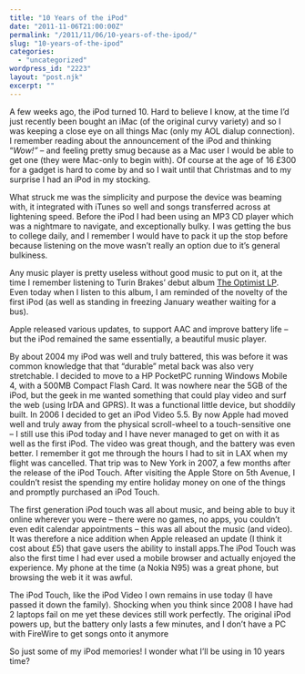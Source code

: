 ```yaml
---
title: "10 Years of the iPod"
date: "2011-11-06T21:00:00Z"
permalink: "/2011/11/06/10-years-of-the-ipod/"
slug: "10-years-of-the-ipod"
categories:
  - "uncategorized"
wordpress_id: "2223"
layout: "post.njk"
excerpt: ""
---
```


A few weeks ago, the iPod turned 10. Hard to believe I know, at the time I’d just recently been bought an iMac (of the original curvy variety) and so I was keeping a close eye on all things Mac (only my AOL dialup connection). I remember reading about the announcement of the iPod and thinking “_Wow!”_ – and feeling pretty smug because as a Mac user I would be able to get one (they were Mac-only to begin with). Of course at the age of 16 £300 for a gadget is hard to come by and so I wait until that Christmas and to my surprise I had an iPod in my stocking.

What struck me was the simplicity and purpose the device was beaming with, it integrated with iTunes so well and songs transferred across at lightening speed. Before the iPod I had been using an MP3 CD player which was a nightmare to navigate, and exceptionally bulky. I was getting the bus to college daily, and I remember I would have to pack it up the stop before because listening on the move wasn’t really an option due to it’s general bulkiness. 

Any music player is pretty useless without good music to put on it, at the time I remember listening to Turin Brakes’ debut album [The Optimist LP](http://en.wikipedia.org/wiki/The_Optimist_LP). Even today when I listen to this album, I am reminded of the novelty of the first iPod (as well as standing in freezing January weather waiting for a bus). 

Apple released various updates, to support AAC and improve battery life – but the iPod remained the same essentially, a beautiful music player.

By about 2004 my iPod was well and truly battered, this was before it was common knowledge that that “durable” metal back was also very stretchable. I decided to move to a HP PocketPC running Windows Mobile 4, with a 500MB Compact Flash Card. It was nowhere near the 5GB of the iPod, but the geek in me wanted something that could play video and surf the web (using IrDA and GPRS). It was a functional little device, but shoddily built. In 2006 I decided to get an iPod Video 5.5. By now Apple had moved well and truly away from the physical scroll-wheel to a touch-sensitive one – I still use this iPod today and I have never managed to get on with it as well as the first iPod. The video was great though, and the battery was even better. I remember it got me through the hours I had to sit in LAX when my flight was cancelled. That trip was to New York in 2007, a few months after the release of the iPod Touch. After visiting the Apple Store on 5th Avenue, I couldn’t resist the spending my entire holiday money on one of the things and promptly purchased an iPod Touch.

The first generation iPod touch was all about music, and being able to buy it online wherever you were – there were no games, no apps, you couldn’t even edit calendar appointments – this was all about the music (and video). It was therefore a nice addition when Apple released an update (I think it cost about £5) that gave users the ability to install apps.The iPod Touch was also the first time I had ever used a mobile browser and actually enjoyed the experience. My phone at the time (a Nokia N95) was a great phone, but browsing the web it it was awful.

The iPod Touch, like the iPod Video I own remains in use today (I have passed it down the family). Shocking when you think since 2008 I have had 2 laptops fail on me yet these devices still work perfectly. The original iPod powers up, but the battery only lasts a few minutes, and I don’t have a PC with FireWire to get songs onto it anymore

So just some of my iPod memories! I wonder what I’ll be using in 10 years time?
